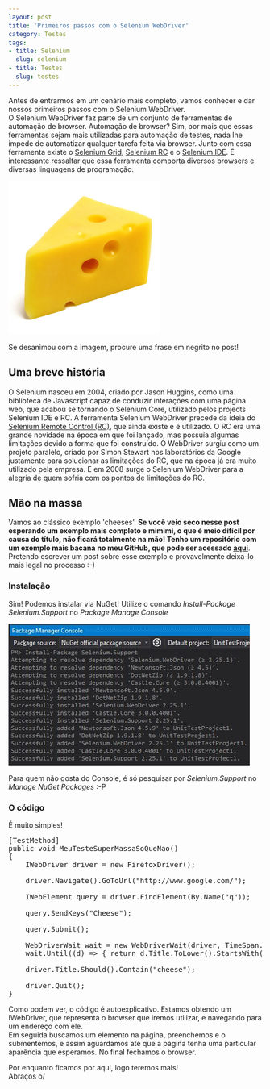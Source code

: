 ```yaml
--- 
layout: post
title: 'Primeiros passos com o Selenium WebDriver'
category: Testes
tags: 
- title: Selenium
  slug: selenium
- title: Testes
  slug: testes
---
```


Antes de entrarmos em um cenário mais completo, vamos conhecer e dar nossos primeiros passos com o Selenium WebDriver.  
O Selenium WebDriver faz parte de um conjunto de ferramentas de automação de browser. Automação de browser? Sim, por mais que essas ferramentas 
sejam mais utilizadas para automação de testes, nada lhe impede de automatizar qualquer tarefa feita via browser. Junto com essa ferramenta 
existe o [Selenium Grid][SeleniumGrid], [Selenium RC][SeleniumRC] e o [Selenium IDE][SeleniumIDE]. 
É interessante ressaltar que essa ferramenta comporta diversos browsers e diversas linguagens de programação.


<img title="Cheese" src="/images/cheese.jpg" class="post_img"/>
<p class="post_img_subtitle">Se desanimou com a imagem, procure uma frase em negrito no post!</p>



## Uma breve história
O Selenium nasceu em 2004, criado por Jason Huggins, como uma biblioteca de Javascript capaz de conduzir interações com uma página web, que 
acabou se tornando o Selenium Core, utilizado pelos projeots Selenium IDE e RC.
A ferramenta Selenium WebDriver precede da ideia do [Selenium Remote Control (RC)][SeleniumRC], que ainda existe e é utilizado. O RC era uma 
grande novidade na época em que foi lançado, mas possuía algumas limitações devido a forma que foi construído. O WebDriver surgiu como um projeto paralelo,
criado por Simon Stewart nos laboratórios da Google justamente para solucionar as limitações do RC, que na época já era muito utilizado pela empresa. E em 2008 surge o Selenium WebDriver para a alegria de quem sofria com os pontos de limitações do RC.

## Mão na massa
Vamos ao clássico exemplo 'cheeses'. **Se você veio seco nesse post esperando um exemplo mais completo e mimimi, o que é meio difícil por causa do título, não ficará totalmente na mão!
Tenho um repositório com um exemplo mais bacana no meu GitHub, que pode ser acessado [aqui][selenium-repository]**. Pretendo escrever um post sobre esse exemplo e provavelmente deixa-lo mais legal no processo :-)

### Instalação

Sim! Podemos instalar via NuGet! Utilize o comando *Install-Package Selenium.Support* no *Package Manage Console*


<img title="Instalação" alt="Instalação" src="/images/selenium-install.JPG" class="post_img"/>


Para quem não gosta do Console, é só pesquisar por *Selenium.Support* no *Manage NuGet Packages* :-P

### O código

É muito simples!

<pre name="code" class="c-sharp">
[TestMethod]
public void MeuTesteSuperMassaSoQueNao()
{
    IWebDriver driver = new FirefoxDriver();

    driver.Navigate().GoToUrl("http://www.google.com/");

    IWebElement query = driver.FindElement(By.Name("q"));

    query.SendKeys("Cheese");

    query.Submit();

    WebDriverWait wait = new WebDriverWait(driver, TimeSpan.FromSeconds(10));
    wait.Until((d) => { return d.Title.ToLower().StartsWith("cheese"); });

    driver.Title.Should().Contain("cheese");

    driver.Quit();
}
</pre>

Como podem ver, o código é autoexplicativo.
Estamos obtendo um IWebDriver, que representa o browser que iremos utilizar, e navegando para um endereço com ele.  
Em seguida buscamos um elemento na página, preenchemos e o submentemos, e assim aguardamos até que a página tenha uma particular aparência 
que esperamos. No final fechamos o browser.


Por enquanto ficamos por aqui, logo teremos mais!  
Abraços o/

[SeleniumGrid]:http://seleniumhq.org/projects/grid/
[SeleniumIDE]:http://seleniumhq.org/projects/ide/
[SeleniumRC]:http://seleniumhq.org/projects/remote-control/
[selenium-repository]:https://github.com/DyegoCosta/SeleniumSample